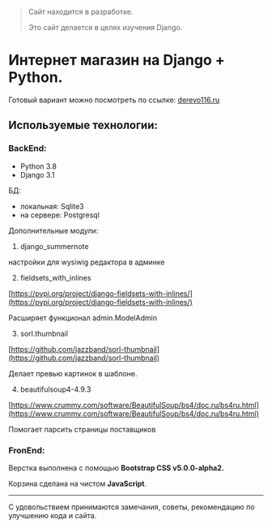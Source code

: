 > Сайт находится в разработке.
> 
> Это сайт делается в целях изучения Django.

# Интернет магазин на Django + Python.

Готовый вариант можно посмотреть по ссылке: [derevo116.ru](http://derevo116.ru)

## Используемые технологии:

### BackEnd:

- Python 3.8
- Django 3.1

БД:

- локальная: Sqlite3
- на сервере: Postgresql

Дополнительные модули:

1.  django_summernote

настройки для wysiwig редактора в админке

2.  fieldsets\_with\_inlines

[https://pypi.org/project/django-fieldsets-with-inlines/](https://pypi.org/project/django-fieldsets-with-inlines/)

Расширяет функционал admin.ModelAdmin

3.  sorl.thumbnail

[https://github.com/jazzband/sorl-thumbnail](https://github.com/jazzband/sorl-thumbnail)

Делает превью картинок в шаблоне.

4. beautifulsoup4-4.9.3

[https://www.crummy.com/software/BeautifulSoup/bs4/doc.ru/bs4ru.html](https://www.crummy.com/software/BeautifulSoup/bs4/doc.ru/bs4ru.html)

Помогает парсить страницы поставщиков

### FronEnd:

Верстка выполнена с помощью **Bootstrap CSS v5.0.0-alpha2.**

Корзина сделана на чистом **JavaScript**.

* * *

С удовольствием принимаются замечания, советы, рекомендацию по улучшению кода и сайта.
